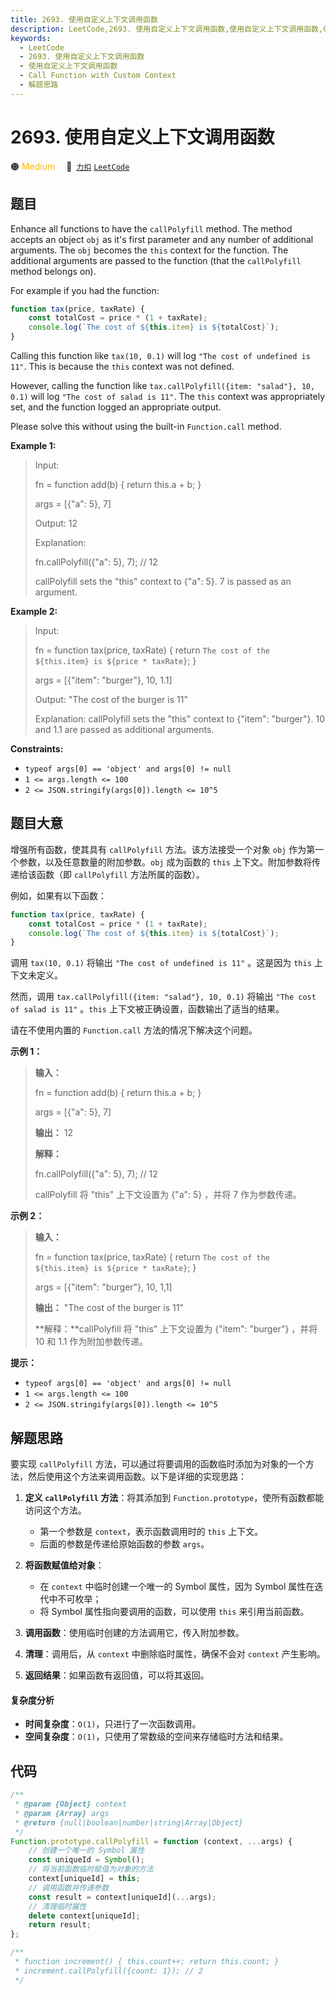 ```yaml
---
title: 2693. 使用自定义上下文调用函数
description: LeetCode,2693. 使用自定义上下文调用函数,使用自定义上下文调用函数,Call Function with Custom Context,解题思路
keywords:
  - LeetCode
  - 2693. 使用自定义上下文调用函数
  - 使用自定义上下文调用函数
  - Call Function with Custom Context
  - 解题思路
---
```


# 2693. 使用自定义上下文调用函数

🟠 <font color=#ffb800>Medium</font>&emsp; 🔗&ensp;[`力扣`](https://leetcode.cn/problems/call-function-with-custom-context) [`LeetCode`](https://leetcode.com/problems/call-function-with-custom-context)

## 题目

Enhance all functions to have the `callPolyfill` method. The method accepts an
object `obj` as it's first parameter and any number of additional arguments.
The `obj` becomes the `this` context for the function. The additional
arguments are passed to the function (that the `callPolyfill` method belongs
on).

For example if you had the function:

```js
function tax(price, taxRate) {
	const totalCost = price * (1 + taxRate);
	console.log(`The cost of ${this.item} is ${totalCost}`);
}
```

Calling this function like `tax(10, 0.1)` will log `"The cost of undefined is
11"`. This is because the `this` context was not defined.

However, calling the function like `tax.callPolyfill({item: "salad"}, 10,
0.1)` will log `"The cost of salad is 11"`. The `this` context was
appropriately set, and the function logged an appropriate output.

Please solve this without using the built-in `Function.call` method.

**Example 1:**

> Input:
>
> fn = function add(b) { return this.a + b; }
>
> args = [{"a": 5}, 7]
>
> Output: 12
>
> Explanation:
>
> fn.callPolyfill({"a": 5}, 7); // 12
>
> callPolyfill sets the "this" context to {"a": 5}. 7 is passed as an argument.

**Example 2:**

> Input:
>
> fn = function tax(price, taxRate) { return `The cost of the ${this.item} is ${price * taxRate}`; }
>
> args = [{"item": "burger"}, 10, 1.1]
>
> Output: "The cost of the burger is 11"
>
> Explanation: callPolyfill sets the "this" context to {"item": "burger"}. 10 and 1.1 are passed as additional arguments.

**Constraints:**

- `typeof args[0] == 'object' and args[0] != null`
- `1 <= args.length <= 100`
- `2 <= JSON.stringify(args[0]).length <= 10^5`

## 题目大意

增强所有函数，使其具有 `callPolyfill` 方法。该方法接受一个对象 `obj` 作为第一个参数，以及任意数量的附加参数。`obj` 成为函数的
`this` 上下文。附加参数将传递给该函数（即 `callPolyfill` 方法所属的函数）。

例如，如果有以下函数：

```js
function tax(price, taxRate) {
	const totalCost = price * (1 + taxRate);
	console.log(`The cost of ${this.item} is ${totalCost}`);
}
```

调用 `tax(10, 0.1)` 将输出 `"The cost of undefined is 11"` 。这是因为 `this` 上下文未定义。

然而，调用 `tax.callPolyfill({item: "salad"}, 10, 0.1)` 将输出 `"The cost of salad is
11"` 。`this` 上下文被正确设置，函数输出了适当的结果。

请在不使用内置的 `Function.call` 方法的情况下解决这个问题。

**示例 1：**

> **输入：**
>
> fn = function add(b) { return this.a + b; }
>
> args = [{"a": 5}, 7]
>
> **输出：** 12
>
> **解释：**
>
> fn.callPolyfill({"a": 5}, 7); // 12
>
> callPolyfill 将 "this" 上下文设置为 {"a": 5} ，并将 7 作为参数传递。

**示例 2：**

> **输入：**
>
> fn = function tax(price, taxRate) { return `The cost of the ${this.item} is ${price * taxRate}`; }
>
> args = [{"item": "burger"}, 10, 1,1]
>
> **输出：** "The cost of the burger is 11"
>
> **解释：**callPolyfill 将 "this" 上下文设置为 {"item": "burger"} ，并将 10 和 1.1 作为附加参数传递。

**提示：**

- `typeof args[0] == 'object' and args[0] != null`
- `1 <= args.length <= 100`
- `2 <= JSON.stringify(args[0]).length <= 10^5`

## 解题思路

要实现 `callPolyfill` 方法，可以通过将要调用的函数临时添加为对象的一个方法，然后使用这个方法来调用函数。以下是详细的实现思路：

1. **定义 `callPolyfill` 方法**：将其添加到 `Function.prototype`，使所有函数都能访问这个方法。

   - 第一个参数是 `context`，表示函数调用时的 `this` 上下文。
   - 后面的参数是传递给原始函数的参数 `args`。

2. **将函数赋值给对象**：

   - 在 `context` 中临时创建一个唯一的 Symbol 属性，因为 Symbol 属性在迭代中不可枚举；
   - 将 Symbol 属性指向要调用的函数，可以使用 `this` 来引用当前函数。

3. **调用函数**：使用临时创建的方法调用它，传入附加参数。

4. **清理**：调用后，从 `context` 中删除临时属性，确保不会对 `context` 产生影响。

5. **返回结果**：如果函数有返回值，可以将其返回。

#### 复杂度分析

- **时间复杂度**：`O(1)`，只进行了一次函数调用。
- **空间复杂度**：`O(1)`，只使用了常数级的空间来存储临时方法和结果。

## 代码

```javascript
/**
 * @param {Object} context
 * @param {Array} args
 * @return {null|boolean|number|string|Array|Object}
 */
Function.prototype.callPolyfill = function (context, ...args) {
	// 创建一个唯一的 Symbol 属性
	const uniqueId = Symbol();
	// 将当前函数临时赋值为对象的方法
	context[uniqueId] = this;
	// 调用函数并传递参数
	const result = context[uniqueId](...args);
	// 清理临时属性
	delete context[uniqueId];
	return result;
};

/**
 * function increment() { this.count++; return this.count; }
 * increment.callPolyfill({count: 1}); // 2
 */
```
